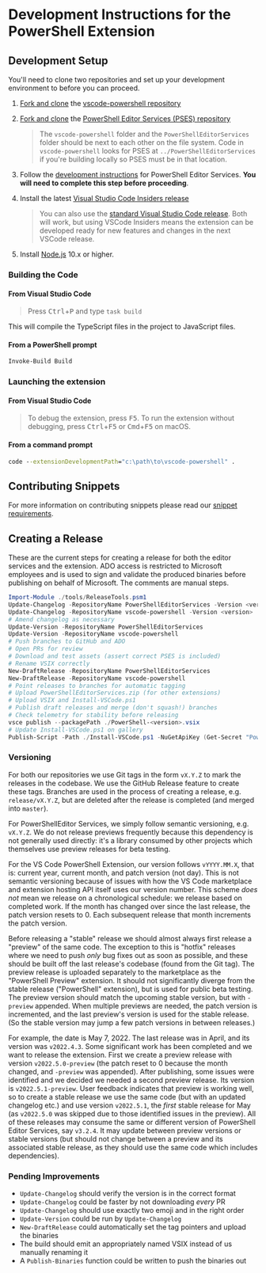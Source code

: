 # Development Instructions for the PowerShell Extension

## Development Setup

You'll need to clone two repositories and set up your development environment
to before you can proceed.

1. [Fork and clone][fork] the [vscode-powershell repository](https://github.com/PowerShell/vscode-powershell)

2. [Fork and clone][fork] the [PowerShell Editor Services (PSES) repository](https://github.com/PowerShell/PowerShellEditorServices)
   > The `vscode-powershell` folder and the `PowerShellEditorServices` folder should be next to each other on the file
   > system. Code in `vscode-powershell` looks for PSES at `../PowerShellEditorServices` if you're building locally so
   > PSES must be in that location.

3. Follow the [development instructions](https://github.com/PowerShell/PowerShellEditorServices#development) for
   PowerShell Editor Services. **You will need to complete this step before proceeding**.

4. Install the latest [Visual Studio Code Insiders release](https://code.visualstudio.com/insiders)
   > You can also use the [standard Visual Studio Code release](https://code.visualstudio.com/). Both will work, but
   > using VSCode Insiders means the extension can be developed ready for new features and changes in the next VSCode
   > release.

5. Install [Node.js](https://nodejs.org/en/) 10.x or higher.

[fork]: https://help.github.com/articles/fork-a-repo/

### Building the Code

#### From Visual Studio Code

> Press <kbd>Ctrl</kbd>+<kbd>P</kbd> and type `task build`

This will compile the TypeScript files in the project to JavaScript files.

#### From a PowerShell prompt

```powershell
Invoke-Build Build
```

### Launching the extension

#### From Visual Studio Code

> To debug the extension, press <kbd>F5</kbd>.  To run the extension without debugging, press
> <kbd>Ctrl</kbd>+<kbd>F5</kbd> or <kbd>Cmd</kbd>+<kbd>F5</kbd> on macOS.

#### From a command prompt

```cmd
code --extensionDevelopmentPath="c:\path\to\vscode-powershell" .
```

## Contributing Snippets

For more information on contributing snippets please read our
[snippet requirements](https://github.com/PowerShell/vscode-powershell/blob/master/docs/community_snippets.md#contributing).

## Creating a Release

These are the current steps for creating a release for both the editor services
and the extension. ADO access is restricted to Microsoft employees and is used
to sign and validate the produced binaries before publishing on behalf of
Microsoft. The comments are manual steps.

```powershell
Import-Module ./tools/ReleaseTools.psm1
Update-Changelog -RepositoryName PowerShellEditorServices -Version <version>
Update-Changelog -RepositoryName vscode-powershell -Version <version>
# Amend changelog as necessary
Update-Version -RepositoryName PowerShellEditorServices
Update-Version -RepositoryName vscode-powershell
# Push branches to GitHub and ADO
# Open PRs for review
# Download and test assets (assert correct PSES is included)
# Rename VSIX correctly
New-DraftRelease -RepositoryName PowerShellEditorServices
New-DraftRelease -RepositoryName vscode-powershell
# Point releases to branches for automatic tagging
# Upload PowerShellEditorServices.zip (for other extensions)
# Upload VSIX and Install-VSCode.ps1
# Publish draft releases and merge (don't squash!) branches
# Check telemetry for stability before releasing
vsce publish --packagePath ./PowerShell-<version>.vsix
# Update Install-VSCode.ps1 on gallery
Publish-Script -Path ./Install-VSCode.ps1 -NuGetApiKey (Get-Secret "PowerShell Gallery API Key" -AsPlainText)
```

### Versioning

For both our repositories we use Git tags in the form `vX.Y.Z` to mark the
releases in the codebase. We use the GitHub Release feature to create these
tags. Branches are used in the process of creating a release, e.g.
`release/vX.Y.Z`, but are deleted after the release is completed (and merged
into `master`).

For PowerShellEditor Services, we simply follow semantic versioning, e.g.
`vX.Y.Z`. We do not release previews frequently because this dependency is not
generally used directly: it's a library consumed by other projects which
themselves use preview releases for beta testing.

For the VS Code PowerShell Extension, our version follows `vYYYY.MM.X`, that is:
current year, current month, and patch version (not day). This is not semantic
versioning because of issues with how the VS Code marketplace and extension
hosting API itself uses our version number. This scheme _does not_ mean we
release on a chronological schedule: we release based on completed work. If the
month has changed over since the last release, the patch version resets to 0.
Each subsequent release that month increments the patch version.

Before releasing a "stable" release we should almost always first release a
"preview" of the same code. The exception to this is "hotfix" releases where we
need to push _only_ bug fixes out as soon as possible, and these should be built
off the last release's codebase (found from the Git tag). The preview release is
uploaded separately to the marketplace as the "PowerShell Preview" extension. It
should not significantly diverge from the stable release ("PowerShell"
extension), but is used for public beta testing. The preview version should
match the upcoming stable version, but with `-preview` appended.  When multiple
previews are needed, the patch version is incremented, and the last preview's
version is used for the stable release. (So the stable version may jump a few
patch versions in between releases.)

For example, the date is May 7, 2022. The last release was in April, and its
version was `v2022.4.3`. Some significant work has been completed and we want to
release the extension. First we create a preview release with version
`v2022.5.0-preview` (the patch reset to 0 because the month changed, and
`-preview` was appended). After publishing, some issues were identified and we
decided we needed a second preview release. Its version is `v2022.5.1-preview`.
User feedback indicates that preview is working well, so to create a stable
release we use the same code (but with an updated changelog etc.) and use
version `v2022.5.1`, the _first_ stable release for May (as `v2022.5.0` was
skipped due to those identified issues in the preview). All of these releases
may consume the same or different version of PowerShell Editor Services, say
`v3.2.4`. It may update between preview versions or stable versions (but should
not change between a preview and its associated stable release, as they should
use the same code which includes dependencies).

### Pending Improvements

* `Update-Changelog` should verify the version is in the correct format
* `Update-Changelog` could be faster by not downloading _every_ PR
* `Update-Changelog` should use exactly two emoji and in the right order
* `Update-Version` could be run by `Update-Changelog`
* `New-DraftRelease` could automatically set the tag pointers and upload the binaries
* The build should emit an appropriately named VSIX instead of us manually renaming it
* A `Publish-Binaries` function could be written to push the binaries out
